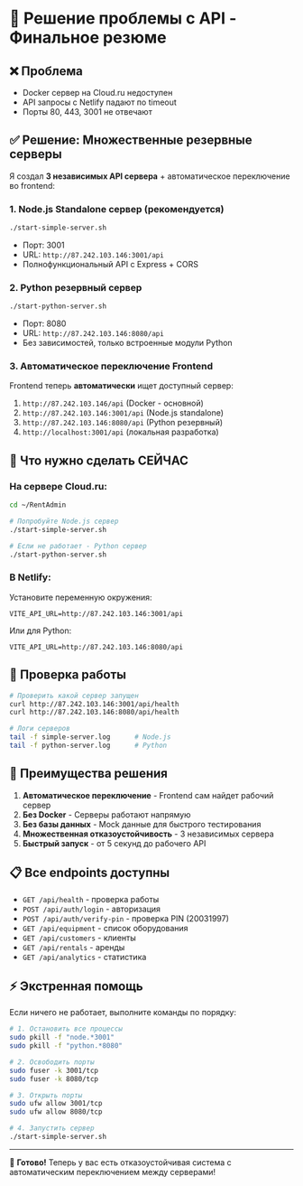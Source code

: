 # 🚀 Решение проблемы с API - Финальное резюме

## ❌ Проблема
- Docker сервер на Cloud.ru недоступен
- API запросы с Netlify падают по timeout
- Порты 80, 443, 3001 не отвечают

## ✅ Решение: Множественные резервные серверы

Я создал **3 независимых API сервера** + автоматическое переключение во frontend:

### 1. Node.js Standalone сервер (рекомендуется)
```bash
./start-simple-server.sh
```
- Порт: 3001
- URL: `http://87.242.103.146:3001/api`
- Полнофункциональный API с Express + CORS

### 2. Python резервный сервер
```bash
./start-python-server.sh
```
- Порт: 8080
- URL: `http://87.242.103.146:8080/api`
- Без зависимостей, только встроенные модули Python

### 3. Автоматическое переключение Frontend

Frontend теперь **автоматически** ищет доступный сервер:
1. `http://87.242.103.146/api` (Docker - основной)
2. `http://87.242.103.146:3001/api` (Node.js standalone)
3. `http://87.242.103.146:8080/api` (Python резервный)
4. `http://localhost:3001/api` (локальная разработка)

## 🎯 Что нужно сделать СЕЙЧАС

### На сервере Cloud.ru:
```bash
cd ~/RentAdmin

# Попробуйте Node.js сервер
./start-simple-server.sh

# Если не работает - Python сервер
./start-python-server.sh
```

### В Netlify:
Установите переменную окружения:
```
VITE_API_URL=http://87.242.103.146:3001/api
```

Или для Python:
```
VITE_API_URL=http://87.242.103.146:8080/api
```

## 🔧 Проверка работы

```bash
# Проверить какой сервер запущен
curl http://87.242.103.146:3001/api/health
curl http://87.242.103.146:8080/api/health

# Логи серверов
tail -f simple-server.log      # Node.js
tail -f python-server.log      # Python
```

## 🌟 Преимущества решения

1. **Автоматическое переключение** - Frontend сам найдет рабочий сервер
2. **Без Docker** - Серверы работают напрямую
3. **Без базы данных** - Mock данные для быстрого тестирования
4. **Множественная отказоустойчивость** - 3 независимых сервера
5. **Быстрый запуск** - от 5 секунд до рабочего API

## 📋 Все endpoints доступны

- `GET /api/health` - проверка работы
- `POST /api/auth/login` - авторизация
- `POST /api/auth/verify-pin` - проверка PIN (20031997)
- `GET /api/equipment` - список оборудования
- `GET /api/customers` - клиенты
- `GET /api/rentals` - аренды
- `GET /api/analytics` - статистика

## ⚡ Экстренная помощь

Если ничего не работает, выполните команды по порядку:

```bash
# 1. Остановить все процессы
sudo pkill -f "node.*3001"
sudo pkill -f "python.*8080"

# 2. Освободить порты
sudo fuser -k 3001/tcp
sudo fuser -k 8080/tcp

# 3. Открыть порты
sudo ufw allow 3001/tcp
sudo ufw allow 8080/tcp

# 4. Запустить сервер
./start-simple-server.sh
```

---

🎉 **Готово!** Теперь у вас есть отказоустойчивая система с автоматическим переключением между серверами!